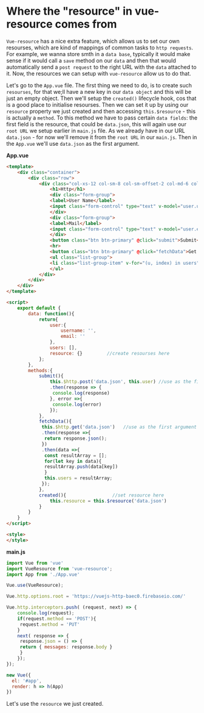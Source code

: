 # Where the "resource" in vue-resource comes from

`Vue-resource` has a nice extra feature, which allows us to set our own resourses, which are kind of mappings of common tasks to `http requests`. For example, we wanna store smth in a `data base`, typically it would make sense if it would call a `save` method on our `data` and then that would automatically send a `post request` to the right URL with the `data` attached to it. Now, the resources we can setup with `vue-resource` allow us to do that. 

Let's go to the `App.vue` file. The first thing we need to do, is to create such `resourses`, for that we;ll have a new key in our `data object` and this will be just an empty object. Then we'll setup the `created()` lifecycle hook, cos that is a good place to initialise resourses. Then we can set it up by using our `resource` property we just created and then accessing `this.$resource` - this is actually a `method`. To this method we have to pass certain `data fields`: the first field is the resource, that could be `data.json`, this will again use our `root URL` we setup earlier in `main.js` file. As we already have in our URL `data.json` - for now we'll remove it from the `root URL` in our `main.js`. Then in the `App.vue` we'll use `data.json` as the first argument. 

**App.vue**
```html
<template>
    <div class="container">
        <div class="row">
            <div class="col-xs-12 col-sm-8 col-sm-offset-2 col-md-6 col-md-offset-3">
                <h1>Http</h1>
                <div class="form-group">          
                <label>User Name</label> 
                <input class="form-control" type="text" v-model="user.username"> 
                </div>
                <div class="form-group">          
                <label>Mail</label> 
                <input class="form-control" type="text" v-model="user.email"> 
                </div>
                <button class="btn btn-primary" @click="submit">Submit</button>   
                <hr>
                <button class="btn btn-primary" @click="fetchData">Get Data</button>  
                <ul class="list-group">
                <li class="list-group-item" v-for="(u, index) in users" :key="index">{{u.username}} - {{u.email}}</li>
                </ul>
            </div>
        </div>
    </div>
</template>

<script>
    export default {
        data: function(){
            return{
                user:{
                    username: '',
                    email: ''
                },
                users: [],
                resource: {}         //create resourses here 
            };
        },
        methods:{              
            submit(){
                this.$http.post('data.json', this.user) //use as the first argument
                .then(response => {       
                 console.log(response)
                }, error =>{
                 console.log(error)
                });
            },
            fetchData(){       
             this.$http.get('data.json')   //use as the first argument
             .then(response =>{         
              return response.json(); 
             })
             .then(data =>{
              const resultArray = [];
              for(let key in data){
              resultArray.push(data[key])
              }
              this.users = resultArray;
             });
            },
            created(){                 //set resource here
                this.resource = this.$resource('data.json')
            }
        }
    }
</script>

<style>
</style>
```

**main.js**
```js
import Vue from 'vue'
import VueResource from 'vue-resource'; 
import App from './App.vue'

Vue.use(VueResource); 

Vue.http.options.root = 'https://vuejs-http-baec0.firebaseio.com/'      //remove data.json from url

Vue.http.interceptors.push( (request, next) => {
    console.log(request);
    if(request.method == 'POST'){
     request.method = 'PUT'
    }
    next( response => {
     response.json = () => {
     return { messages: response.body }
     }
    });
});

new Vue({
  el: '#app',
  render: h => h(App)
})
```

Let's use the `resource` we just created. 